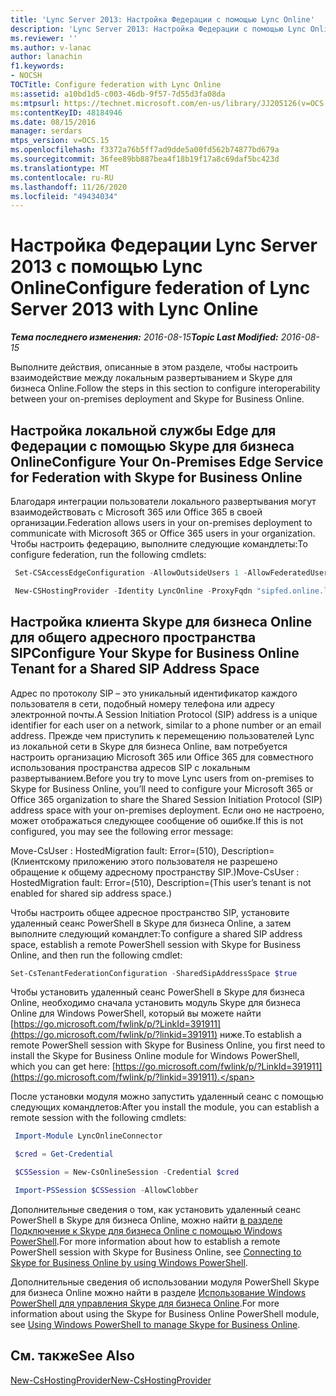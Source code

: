 ```yaml
---
title: 'Lync Server 2013: Настройка Федерации с помощью Lync Online'
description: 'Lync Server 2013: Настройка Федерации с помощью Lync Online.'
ms.reviewer: ''
ms.author: v-lanac
author: lanachin
f1.keywords:
- NOCSH
TOCTitle: Configure federation with Lync Online
ms:assetid: a10bd1d5-c003-46db-9f57-7d55d3fa08da
ms:mtpsurl: https://technet.microsoft.com/en-us/library/JJ205126(v=OCS.15)
ms:contentKeyID: 48184946
ms.date: 08/15/2016
manager: serdars
mtps_version: v=OCS.15
ms.openlocfilehash: f3372a76b5ff7ad9dde5a00fd562b74877bd679a
ms.sourcegitcommit: 36fee89bb887bea4f18b19f17a8c69daf5bc423d
ms.translationtype: MT
ms.contentlocale: ru-RU
ms.lasthandoff: 11/26/2020
ms.locfileid: "49434034"
---
```

# <a name="configure-federation-of-lync-server-2013-with-lync-online"></a><span data-ttu-id="78161-103">Настройка Федерации Lync Server 2013 с помощью Lync Online</span><span class="sxs-lookup"><span data-stu-id="78161-103">Configure federation of Lync Server 2013 with Lync Online</span></span>

<div data-xmlns="http://www.w3.org/1999/xhtml">

<div class="topic" data-xmlns="http://www.w3.org/1999/xhtml" data-msxsl="urn:schemas-microsoft-com:xslt" data-cs="https://msdn.microsoft.com/">

<div data-asp="https://msdn2.microsoft.com/asp">



</div>

<div id="mainSection">

<div id="mainBody"><span data-ttu-id="78161-104">

<span> </span></span><span class="sxs-lookup"><span data-stu-id="78161-104">

<span> </span></span></span>

<span data-ttu-id="78161-105">_**Тема последнего изменения:** 2016-08-15_</span><span class="sxs-lookup"><span data-stu-id="78161-105">_**Topic Last Modified:** 2016-08-15_</span></span>

<span data-ttu-id="78161-106">Выполните действия, описанные в этом разделе, чтобы настроить взаимодействие между локальным развертыванием и Skype для бизнеса Online.</span><span class="sxs-lookup"><span data-stu-id="78161-106">Follow the steps in this section to configure interoperability between your on-premises deployment and Skype for Business Online.</span></span>

<span id="a"></span>

<div>

## <a name="configure-your-on-premises-edge-service-for-federation-with-skype-for-business-online"></a><span data-ttu-id="78161-107">Настройка локальной службы Edge для Федерации с помощью Skype для бизнеса Online</span><span class="sxs-lookup"><span data-stu-id="78161-107">Configure Your On-Premises Edge Service for Federation with Skype for Business Online</span></span>

<span data-ttu-id="78161-108">Благодаря интеграции пользователи локального развертывания могут взаимодействовать с Microsoft 365 или Office 365 в своей организации.</span><span class="sxs-lookup"><span data-stu-id="78161-108">Federation allows users in your on-premises deployment to communicate with Microsoft 365 or Office 365 users in your organization.</span></span> <span data-ttu-id="78161-109">Чтобы настроить федерацию, выполните следующие командлеты:</span><span class="sxs-lookup"><span data-stu-id="78161-109">To configure federation, run the following cmdlets:</span></span>

   ```powershell
    Set-CSAccessEdgeConfiguration -AllowOutsideUsers 1 -AllowFederatedUsers 1 -UseDnsSrvRouting -EnablePartnerDiscovery $True
   ```

   ```powershell
    New-CSHostingProvider -Identity LyncOnline -ProxyFqdn "sipfed.online.lync.com" -Enabled $true -EnabledSharedAddressSpace $true -HostsOCSUsers $true -VerificationLevel UseSourceVerification -IsLocal $false -AutodiscoverUrl https://webdir.online.lync.com/Autodiscover/AutodiscoverService.svc/root
   ```

</div>

<span id="b"></span>

<div>

## <a name="configure-your-skype-for-business-online-tenant-for-a-shared-sip-address-space"></a><span data-ttu-id="78161-110">Настройка клиента Skype для бизнеса Online для общего адресного пространства SIP</span><span class="sxs-lookup"><span data-stu-id="78161-110">Configure Your Skype for Business Online Tenant for a Shared SIP Address Space</span></span>

<span data-ttu-id="78161-111">Адрес по протоколу SIP – это уникальный идентификатор каждого пользователя в сети, подобный номеру телефона или адресу электронной почты.</span><span class="sxs-lookup"><span data-stu-id="78161-111">A Session Initiation Protocol (SIP) address is a unique identifier for each user on a network, similar to a phone number or an email address.</span></span> <span data-ttu-id="78161-112">Прежде чем приступить к перемещению пользователей Lync из локальной сети в Skype для бизнеса Online, вам потребуется настроить организацию Microsoft 365 или Office 365 для совместного использования пространства адресов SIP с локальным развертыванием.</span><span class="sxs-lookup"><span data-stu-id="78161-112">Before you try to move Lync users from on-premises to Skype for Business Online, you’ll need to configure your Microsoft 365 or Office 365 organization to share the Shared Session Initiation Protocol (SIP) address space with your on-premises deployment.</span></span> <span data-ttu-id="78161-113">Если оно не настроено, может отображаться следующее сообщение об ошибке.</span><span class="sxs-lookup"><span data-stu-id="78161-113">If this is not configured, you may see the following error message:</span></span>

<span data-ttu-id="78161-114">Move-CsUser : HostedMigration fault: Error=(510), Description=(Клиентскому приложению этого пользователя не разрешено обращение к общему адресному пространству SIP.)</span><span class="sxs-lookup"><span data-stu-id="78161-114">Move-CsUser : HostedMigration fault: Error=(510), Description=(This user’s tenant is not enabled for shared sip address space.)</span></span>

<span data-ttu-id="78161-115">Чтобы настроить общее адресное пространство SIP, установите удаленный сеанс PowerShell в Skype для бизнеса Online, а затем выполните следующий командлет:</span><span class="sxs-lookup"><span data-stu-id="78161-115">To configure a shared SIP address space, establish a remote PowerShell session with Skype for Business Online, and then run the following cmdlet:</span></span>
```powershell
Set-CsTenantFederationConfiguration -SharedSipAddressSpace $true
```
<span data-ttu-id="78161-116">Чтобы установить удаленный сеанс PowerShell в Skype для бизнеса Online, необходимо сначала установить модуль Skype для бизнеса Online для Windows PowerShell, который вы можете найти [https://go.microsoft.com/fwlink/p/?LinkId=391911](https://go.microsoft.com/fwlink/p/?linkid=391911) ниже.</span><span class="sxs-lookup"><span data-stu-id="78161-116">To establish a remote PowerShell session with Skype for Business Online, you first need to install the Skype for Business Online module for Windows PowerShell, which you can get here: [https://go.microsoft.com/fwlink/p/?LinkId=391911](https://go.microsoft.com/fwlink/p/?linkid=391911).</span></span>

<span data-ttu-id="78161-117">После установки модуля можно запустить удаленный сеанс с помощью следующих командлетов:</span><span class="sxs-lookup"><span data-stu-id="78161-117">After you install the module, you can establish a remote session with the following cmdlets:</span></span>

   ```powershell
    Import-Module LyncOnlineConnector
   ```

   ```powershell
    $cred = Get-Credential
   ``` 

   ```powershell
    $CSSession = New-CsOnlineSession -Credential $cred
   ```

   ```powershell
    Import-PSSession $CSSession -AllowClobber
   ```

<span data-ttu-id="78161-118">Дополнительные сведения о том, как установить удаленный сеанс PowerShell в Skype для бизнеса Online, можно найти [в разделе Подключение к Skype для бизнеса Online с помощью Windows PowerShell](https://docs.microsoft.com/SkypeForBusiness/set-up-your-computer-for-windows-powershell/set-up-your-computer-for-windows-powershell).</span><span class="sxs-lookup"><span data-stu-id="78161-118">For more information about how to establish a remote PowerShell session with Skype for Business Online, see [Connecting to Skype for Business Online by using Windows PowerShell](https://docs.microsoft.com/SkypeForBusiness/set-up-your-computer-for-windows-powershell/set-up-your-computer-for-windows-powershell).</span></span>

<span data-ttu-id="78161-119">Дополнительные сведения об использовании модуля PowerShell Skype для бизнеса Online можно найти в разделе [Использование Windows PowerShell для управления Skype для бизнеса Online](https://docs.microsoft.com/SkypeForBusiness/set-up-your-computer-for-windows-powershell/set-up-your-computer-for-windows-powershell).</span><span class="sxs-lookup"><span data-stu-id="78161-119">For more information about using the Skype for Business Online PowerShell module, see [Using Windows PowerShell to manage Skype for Business Online](https://docs.microsoft.com/SkypeForBusiness/set-up-your-computer-for-windows-powershell/set-up-your-computer-for-windows-powershell).</span></span>

</div>

<div>

## <a name="see-also"></a><span data-ttu-id="78161-120">См. также</span><span class="sxs-lookup"><span data-stu-id="78161-120">See Also</span></span>


[<span data-ttu-id="78161-121">New-CsHostingProvider</span><span class="sxs-lookup"><span data-stu-id="78161-121">New-CsHostingProvider</span></span>](https://docs.microsoft.com/powershell/module/skype/New-CsHostingProvider)  
  

<span data-ttu-id="78161-122"></div>

</div>

<span> </span>

</div>

</div>

</span><span class="sxs-lookup"><span data-stu-id="78161-122"></div>

</div>

<span> </span>

</div>

</div>

</span></span></div>
